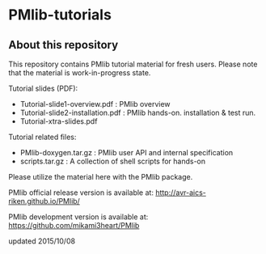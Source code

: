 PMlib-tutorials
=============
About this repository
--------------------
This repository contains PMlib tutorial material for fresh users.
Please note that the material is work-in-progress state.

Tutorial slides (PDF):
- Tutorial-slide1-overview.pdf : PMlib overview
- Tutorial-slide2-installation.pdf : PMlib hands-on. installation & test run.
- Tutorial-xtra-slides.pdf

Tutorial related files:
- PMlib-doxygen.tar.gz 	 : PMlib user API and internal specification
- scripts.tar.gz	 : A collection of shell scripts for hands-on

Please utilize the material here with the PMlib package.

PMlib official release version is available at:
http://avr-aics-riken.github.io/PMlib/

PMlib development version is available at:
https://github.com/mikami3heart/PMlib

updated 2015/10/08
